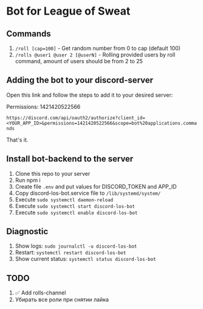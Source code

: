 # Bot for League of Sweat

## Commands

1. `/roll [cap=100]` - Get random number from 0 to cap (default 100)
2. `/rolls @user1 @user 2 [@userN]` - Rolling provided users by roll command, amount of users should be from 2 to 25

## Adding the bot to your discord-server

Open this link and follow the steps to add it to your desired server:

Permissions: 1421420522566

<!-- `https://discord.com/api/oauth2/authorize?client_id=<YOUR_APP_ID>&permissions=2147665984&scope=bot%20applications.commands` -->
`https://discord.com/api/oauth2/authorize?client_id=<YOUR_APP_ID>&permissions=1421420522566&scope=bot%20applications.commands`

That's it.

## Install bot-backend to the server

1. Clone this repo to your server
2. Run npm i
3. Create file `.env` and put values for DISCORD_TOKEN and APP_ID
4. Copy discord-los-bot.service file to `/lib/systemd/system/`
5. Execute `sudo systemctl daemon-reload`
6. Execute `sudo systemctl start discord-los-bot`
7. Execute `sudo systemctl enable discord-los-bot`

## Diagnostic

1. Show logs: `sudo journalctl -u discord-los-bot`
2. Restart: `systemctl restart discord-los-bot`
3. Show current status: `systemctl status discord-los-bot`

## TODO

1. ✅ Add rolls-channel
1. Убирать все роли при снятии лайка
